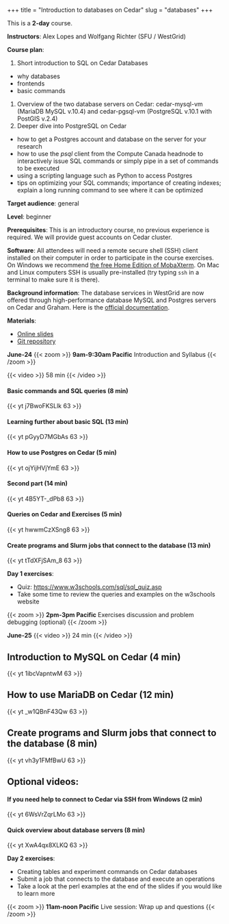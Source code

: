 +++
title = "Introduction to databases on Cedar"
slug = "databases"
+++

This is a **2-day** course.

**Instructors**: Alex Lopes and Wolfgang Richter (SFU / WestGrid)

**Course plan**:

1. Short introduction to SQL on Cedar Databases
  - why databases
  - frontends
  - basic commands
1. Overview of the two database servers on Cedar: cedar-mysql-vm (MariaDB MySQL v.10.4) and
   cedar-pgsql-vm (PostgreSQL v.10.1 with PostGIS v.2.4)
1. Deeper dive into PostgreSQL on Cedar
  - how to get a Postgres account and database on the server for your research
  - how to use the _psql_ client from the Compute Canada headnode to interactively issue SQL commands or
    simply pipe in a set of commands to be executed
  - using a scripting language such as Python to access Postgres
  - tips on optimizing your SQL commands; importance of creating indexes; explain a long running command
    to see where it can be optimized

**Target audience**: general

**Level**: beginner

**Prerequisites**: This is an introductory course, no previous experience is required. We will provide
guest accounts on Cedar cluster.

**Software**: All attendees will need a remote secure shell (SSH) client installed on their computer in
order to participate in the course exercises. On Windows we recommend
[the free Home Edition of MobaXterm](https://mobaxterm.mobatek.net/download.html). On Mac and Linux
computers SSH is usually pre-installed (try typing `ssh` in a terminal to make sure it is there).

**Background information**: The database services in WestGrid are now offered through high-performance
database MySQL and Postgres servers on Cedar and Graham. Here is the
<a href="https://docs.computecanada.ca/wiki/Database_servers" target="_blank">official documentation</a>.

<!-- Alex is planning to pre-record most of the material and have live sessions only to address questions
and kickstart the course. -->
<!-- Alex should have videos ready by June-12 ("end of that week") -->

**Materials**:

<!-- the slides: https://sfuca0-my.sharepoint.com/:p:/g/personal/alopes_sfu_ca/EXX4iZHDYiFKq6VNLMhv12sBbiLa913P2zh0PqNMPeFltQ?e=Shvbm0 -->

- [Online slides](https://docs.google.com/presentation/d/1hRX7wViDG-PgXrn3vq-GQ_NH1TlWEo0QAHLGKJnZ-tg)
- [Git repository](https://gitlab.rcg.sfu.ca/alopes/db_workshop.git)

**June-24**
{{< zoom >}}
<b>9am-9:30am Pacific</b> Introduction and Syllabus
{{< /zoom >}}

{{< video >}}
58 min
{{< /video >}}<br>

#### Basic commands and SQL queries (8 min)
{{< yt j7BwoFKSLlk 63 >}}

#### Learning further about basic SQL (13 min)
{{< yt pGyyD7MGbAs 63 >}}

#### How to use Postgres on Cedar (5 min)
{{< yt ojYijHVjYmE 63 >}}

#### Second part (14 min)
{{< yt 4B5YT-_dPb8 63 >}}

#### Queries on Cedar and Exercises (5 min)
{{< yt hwwmCzXSng8 63 >}}

#### Create programs and Slurm jobs that connect to the database (13 min)
{{< yt tTdXFjSAm_8 63 >}}

**Day 1 exercises**:
- Quiz: https://www.w3schools.com/sql/sql_quiz.asp
- Take some time to review the queries and examples on the w3schools website

{{< zoom >}}
<b>2pm-3pm Pacific</b> Exercises discussion and problem debugging (optional)
{{< /zoom >}}

**June-25**
{{< video >}}
24 min
{{< /video >}}<br>

## Introduction to MySQL on Cedar (4 min)
{{< yt 1ibcVapntwM 63 >}}

## How to use MariaDB on Cedar (12 min)
{{< yt _w1QBnF43Qw 63 >}}

## Create programs and Slurm jobs that connect to the database (8 min)
{{< yt vh3y1FMfBwU 63 >}}

## Optional videos:

#### If you need help to connect to Cedar via SSH from Windows (2 min)
{{< yt 6WsVrZqrLMo 63 >}}

#### Quick overview about database servers (8 min)
{{< yt XwA4qx8XLKQ 63 >}}

**Day 2 exercises**:
- Creating tables and experiment commands on Cedar databases
- Submit a job that connects to the database and execute an operations
- Take a look at the perl examples at the end of the slides if you would like to learn more

{{< zoom >}}
<b>11am-noon Pacific</b> Live session: Wrap up and questions
{{< /zoom >}}

<!-- Live session: 30-40 min presentation blocks. -->

<!-- Alex's notes https://docs.google.com/document/d/1FpejD2P_UQmIFYL0F9UKyF_KH9HU98GIUtGR3xvG8eM -->

<!-- the division between Day 1 and 2 is not really required -->
<!-- all videos https://drive.google.com/drive/folders/1X0WK355vMY4WLc-u3O5H0YpDHevb236q?usp=sharing -->
<!-- the guide: https://sfuca0-my.sharepoint.com/:w:/g/personal/alopes_sfu_ca/Ed-KJQaODCJHmkRLsWUMUYoBPbJXywzoYTa0FndXfghhkQ?e=K3bcBk -->
